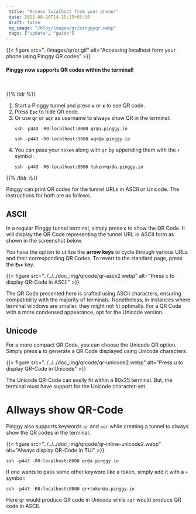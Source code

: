 ```yaml
---
 title: "Access localhost from your phone!" 
 date: 2023-08-10T14:15:25+05:30
 draft: false 
 og_image: "/blog/images/qr/pinggyqr.webp"
 tags: ["update", "guide"]
---
```


{{< figure src="../images/qr/qr.gif" alt="Accessing localhost form your phone using Pinggy QR codes" >}}


#### Pinggy now supports QR codes within the terminal!

<br>

{{% tldr %}}

1. Start a Pinggy tunnel and press **`u`** or **`c`** to see QR code.
2. Press **`Esc`** to hide QR code.
3. Or use **`qr`** or **`aqr`** as username to always show QR in the terminal:
    ```
    ssh -p443 -R0:localhost:8000 qr@a.pinggy.io
    ```
    ```
    ssh -p443 -R0:localhost:8000 aqr@a.pinggy.io
    ```
4. You can pass your `token` along with `qr` by appending them with the `+` symbol:
    ```
    ssh -p443 -R0:localhost:8000 token+qr@a.pinggy.io
    ```

{{% /tldr %}}


Pinggy can print QR codes for the tunnel URLs in ASCII or Unicode. The instructions for both are as follows.

## ASCII

In a regular Pinggy tunnel terminal, simply press **`c`** to show the QR Code. It will display the QR Code representing the tunnel URL in ASCII form as shown in the screenshot below. 

You have the option to utilize the **arrow keys** to cycle through various URLs and their corresponding QR Codes. To revert to the standard page, press the **`Esc`** key.

{{< figure src="../../../doc_img/qrcode/qr-ascii2.webp" alt="Press c to display QR-Code in ASCII" >}}


The QR Code presented here is crafted using ASCII characters, ensuring compatibility with the majority of terminals. Nonetheless, in instances where terminal windows are smaller, they might not fit optimally. For a QR Code with a more condensed appearance, opt for the Unicode version.

## Unicode

For a more compact QR Code, you can choose the Unicode QR option. Simply press **`u`** to generate a QR Code displayed using Unicode characters.


{{< figure src="../../../doc_img/qrcode/qr-unicode2.webp" alt="Press u to display QR-Code in Unicode" >}}


The Unicode QR-Code can easily fit within a 80x25 terminal. But, the terminal must have support for the Unicode character-set.

# Allways show QR-Code
Pinggy also supports keywords `qr` and `aqr` while creating a tunnel to always show the QR codes in the terminal.

{{< figure src="../../../doc_img/qrcode/qr-inline-unicode2.webp" alt="Always display QR-Code in TUI" >}}


```
ssh -p443 -R0:localhost:8000 qr@a.pinggy.io
```

If one wants to pass some other keyword like a token, simply add it with a `+` symbol:

```
ssh -p443 -R0:localhost:8000 qr+token@a.pinggy.io
```

Here `qr` would produce QR code in Unicode while `aqr` would produce QR code in ASCII.